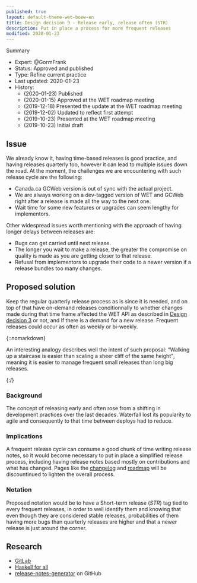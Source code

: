 ```yaml
---
published: true
layout: default-theme-wet-boew-en
title: Design decision 9 - Release early, release often (STR)
description: Put in place a process for more frequent releases
modified: 2020-01-23
---
```


Summary
* Expert: @GormFrank
* Status: Approved and published
* Type: Refine current practice
* Last updated: 2020-01-23
* History:
	* (2020-01-23) Published
	* (2020-01-15) Approved at the WET roadmap meeting
	* (2019-12-18) Presented the update at the WET roadmap meeting
	* (2019-12-02) Updated to reflect first attempt
	* (2019-10-23) Presented at the WET roadmap meeting
	* (2019-10-23) Initial draft

## Issue

We already know it, having time-based releases is good practice, and having releases quarterly too, however it can lead to multiple issues down the road. At the moment, the challenges we are encountering with such release cycle are the following: 

* Canada.ca GCWeb version is out of sync with the actual project.
* We are always working on a dev-tagged version of WET and GCWeb right after a release is made all the way to the next one.
* Wait time for some new features or upgrades can seem lengthy for implementors.

Other widespread issues worth mentioning with the approach of having longer delays between releases are:

* Bugs can get carried until next release.
* The longer you wait to make a release, the greater the compromise on quality is made as you are getting closer to that release.
* Refusal from implementors to upgrade their code to a newer version if a release bundles too many changes.

## Proposed solution

Keep the regular quarterly release process as is since it is needed, and on top of that have on-demand releases conditionnally to whether changes made during that time frame affected the WET API as described in [Design decision 3](3.html) or not, and if there is a demand for a new release. Frequent releases could occur as often as weekly or bi-weekly.

{::nomarkdown}
<p>An interesting analogy describes well the intent of such proposal: <q>Walking up a staircase is easier than scaling a sheer cliff of the same height</q>, meaning it is easier to manage frequent small releases than long big releases.</p>
{:/}

### Background

The concept of releasing early and often rose from a shifting in development practices over the last decades. Waterfall lost its popularity to agile and consequently to that time between deploys had to reduce.

### Implications

A frequent release cycle can consume a good chunk of time writing release notes, so it would become necessary to put in place a simplified release process, including having release notes based mostly on contributions and what has changed. Pages like the [changelog](https://wet-boew.github.io/wet-boew/docs/versions/v4.0/v4.0-changelog-en.html) and [roadmap](https://wet-boew.github.io/wet-boew/docs/versions/rdmp-en.html) will be discountinued to lighten the overall process.

### Notation

Proposed notation would be to have a Short-term release (_STR_) tag tied to every frequent releases, in order to well identify them and knowing that even though they are considered stable releases, probabilities of them having more bugs than quarterly releases are higher and that a newer release is just around the corner.

## Research

* [GitLab](https://about.gitlab.com/blog/2016/07/21/release-early-release-often/)
* [Haskell for all](http://www.haskellforall.com/2019/05/release-early-and-often.html)
* [release-notes-generator](https://github.com/semantic-release/release-notes-generator) on GitHub
